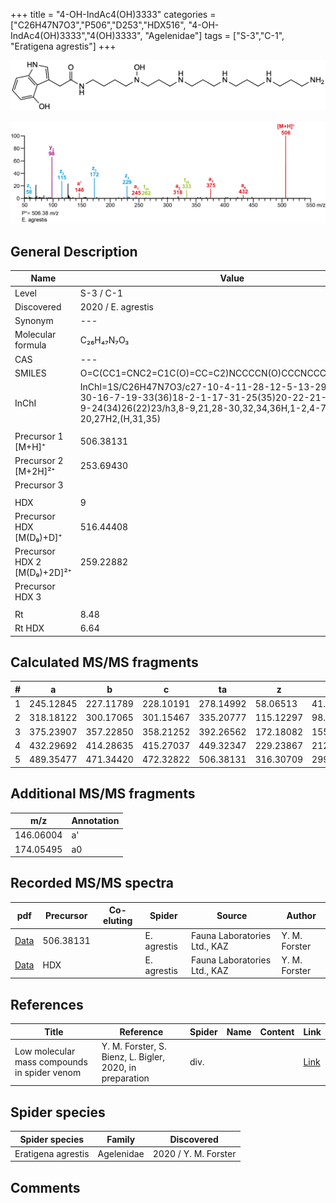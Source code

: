 +++
title = "4-OH-IndAc4(OH)3333"
categories = ["C26H47N7O3","P506","D253","HDX516",
"4-OH-IndAc4(OH)3333","4(OH)3333",
"Agelenidae"]
tags = ["S-3","C-1",
"Eratigena agrestis"]
+++

![](/img/4-OH-IndAc4(OH)3333.png)

![](/img_MSMS/506_4-OH-IndAc4(OH)3333_Ea.png?classes=border)

## General Description

| Name                       | Value              |
|----------------------------|--------------------|
| Level                      | S-3 / C-1          |
| Discovered                 | 2020 / E. agrestis |
| Synonym                    | ---                |
| Molecular formula          | C₂₆H₄₇N₇O₃                   |
| CAS                        | ---                |
| SMILES | O=C(CC1=CNC2=C1C(O)=CC=C2)NCCCCN(O)CCCNCCCNCCCNCCCN  |
| InChI  | InChI=1S/C26H47N7O3/c27-10-4-11-28-12-5-13-29-14-6-15-30-16-7-19-33(36)18-2-1-17-31-25(35)20-22-21-32-23-8-3-9-24(34)26(22)23/h3,8-9,21,28-30,32,34,36H,1-2,4-7,10-20,27H2,(H,31,35)  |
|                            |                    |
| Precursor 1 [M+H]⁺         | 506.38131                   |
| Precursor 2 [M+2H]²⁺       | 253.69430                   |
| Precursor 3                |                    |
|                            |                    |
| HDX                        | 9                   |
| Precursor HDX   [M(D₉)+D]⁺   | 516.44408                   |
| Precursor HDX 2 [M(D₉)+2D]²⁺ | 259.22882                   |
| Precursor HDX 3            |                    |
|                            |                    |
| Rt                         | 8.48                   |
| Rt HDX                     | 6.64                   |

## Calculated MS/MS fragments

| # | a         | b         | c         | ta        | z         | y         | tz        |
|---|-----------|-----------|-----------|-----------|-----------|-----------|-----------|
| 1 | 245.12845 | 227.11789 | 228.10191 | 278.14992 | 58.06513 | 41.03858 | 75.09167 |
| 2 | 318.18122 | 300.17065 | 301.15467 | 335.20777 | 115.12297 | 98.09643 | 132.14952 |
| 3 | 375.23907 | 357.22850 | 358.21252 | 392.26562 | 172.18082 | 155.15428 | 189.20737 |
| 4 | 432.29692 | 414.28635 | 415.27037 | 449.32347 | 229.23867 | 212.21212 | 262.26014 |
| 5 | 489.35477 | 471.34420 | 472.32822 | 506.38131 | 316.30709 | 299.28054 | 333.33364 |

## Additional MS/MS fragments

| m/z | Annotation |
|-----|------------|
| 146.06004    | a'   |
| 174.05495    | a0   |

## Recorded MS/MS spectra

| pdf                                             | Precursor | Co-eluting | Spider      | Source                       | Author        |
|-------------------------------------------------|-----------|------------|-------------|------------------------------|---------------|
| [Data](/pdf/E-agrestis/506_4-OH-IndAc4(OH)3333_Ea.pdf)   | 506.38131 |            | E. agrestis | Fauna Laboratories Ltd., KAZ | Y. M. Forster |
| [Data](/pdf/E-agrestis/506_4-OH-IndAc4(OH)3333_Ea_HDX.pdf)   | HDX |            | E. agrestis | Fauna Laboratories Ltd., KAZ | Y. M. Forster |


## References

| Title | Reference | Spider | Name | Content | Link |
|-------|-----------|--------|------|---------|------|
| Low molecular mass compounds in spider venom      | Y. M. Forster, S. Bienz, L. Bigler, 2020, in preparation          | div.       |   |   | [Link](unknown) |

## Spider species

| Spider species     | Family     | Discovered           |
|--------------------|------------|----------------------|
| Eratigena agrestis | Agelenidae | 2020 / Y. M. Forster |

## Comments